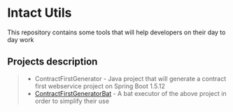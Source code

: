 Intact Utils
===================

This repository contains some tools that will help developers on their day to day work


Projects description
-------------

> - ContractFirstGenerator - Java project that will generate a contract first webservice project on Spring Boot 1.5.12
> - [ContractFirstGeneratorBat](https://githubifc.iad.ca.inet/jcarreir/intact_utils/tree/master/ContractFirstGeneratorBat) - A bat executor of the above project in order to simplify their use
